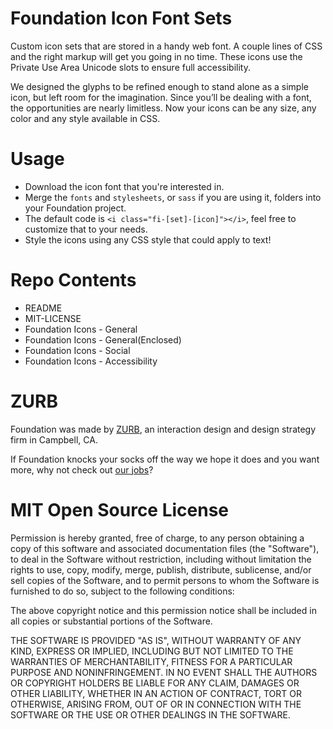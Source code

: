 Foundation Icon Font Sets
=========================
Custom icon sets that are stored in a handy web font. A couple lines of CSS and the right markup will get you going in no time. These icons use the Private Use Area Unicode slots to ensure full accessibility.

We designed the glyphs to be refined enough to stand alone as a simple icon, but left room for the imagination. Since you’ll be dealing with a font, the opportunities are nearly limitless. Now your icons can be any size, any color and any style available in CSS.

Usage
=====
* Download the icon font that you're interested in.
* Merge the `fonts` and `stylesheets`, or `sass` if you are using it, folders into your Foundation project.
* The default code is `<i class="fi-[set]-[icon]"></i>`, feel free to customize that to your needs.
* Style the icons using any CSS style that could apply to text!

Repo Contents
=============
* README
* MIT-LICENSE
* Foundation Icons - General
* Foundation Icons - General(Enclosed)
* Foundation Icons - Social
* Foundation Icons - Accessibility

ZURB
====
Foundation was made by [ZURB](http://www.zurb.com), an interaction design and design strategy firm in Campbell, CA.

If Foundation knocks your socks off the way we hope it does and you want more, why not check out [our jobs](http://www.zurb.com/talent/jobs)?

MIT Open Source License
=======================
Permission is hereby granted, free of charge, to any person obtaining a copy of this software and associated documentation files (the "Software"), to deal in the Software without restriction, including without limitation the rights to use, copy, modify, merge, publish, distribute, sublicense, and/or sell copies of the Software, and to permit persons to whom the Software is furnished to do so, subject to the following conditions:

The above copyright notice and this permission notice shall be included in all copies or substantial portions of the Software.

THE SOFTWARE IS PROVIDED "AS IS", WITHOUT WARRANTY OF ANY KIND, EXPRESS OR IMPLIED, INCLUDING BUT NOT LIMITED TO THE WARRANTIES OF MERCHANTABILITY, FITNESS FOR A PARTICULAR PURPOSE AND NONINFRINGEMENT. IN NO EVENT SHALL THE AUTHORS OR COPYRIGHT HOLDERS BE LIABLE FOR ANY CLAIM, DAMAGES OR OTHER LIABILITY, WHETHER IN AN ACTION OF CONTRACT, TORT OR OTHERWISE, ARISING FROM, OUT OF OR IN CONNECTION WITH THE SOFTWARE OR THE USE OR OTHER DEALINGS IN THE SOFTWARE.
